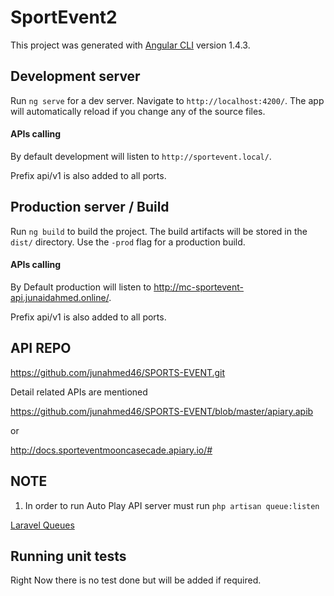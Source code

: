 # SportEvent2

This project was generated with [Angular CLI](https://github.com/angular/angular-cli) version 1.4.3.

## Development server

Run `ng serve` for a dev server. Navigate to `http://localhost:4200/`. The app will automatically reload if you change any of the source files.

#### APIs calling 

By default development will listen to `http://sportevent.local/`. 

Prefix api/v1 is also added to all ports.


## Production server / Build

Run `ng build` to build the project. The build artifacts will be stored in the `dist/` directory. Use the `-prod` flag for a production build.

#### APIs calling 

By Default production will listen to http://mc-sportevent-api.junaidahmed.online/.

Prefix api/v1 is also added to all ports.

## API REPO 

https://github.com/junahmed46/SPORTS-EVENT.git

Detail related APIs are mentioned 

https://github.com/junahmed46/SPORTS-EVENT/blob/master/apiary.apib

or 

http://docs.sporteventmooncasecade.apiary.io/#

## NOTE

1. In order to run Auto Play API server must run `php artisan queue:listen`

[Laravel Queues](https://laravel.com/docs/5.4/queues)

## Running unit tests
Right Now there is no test done but will be added if required.

